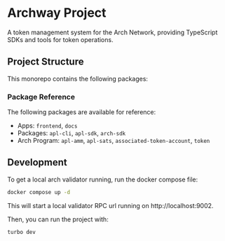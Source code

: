 # Archway Project

A token management system for the Arch Network, providing TypeScript SDKs and tools for token operations.

## Project Structure

This monorepo contains the following packages:

### Package Reference

The following packages are available for reference:

- Apps: `frontend`, `docs`
- Packages: `apl-cli`, `apl-sdk`, `arch-sdk`
- Arch Program: `apl-amm`, `apl-sats`, `associated-token-account`, `token`

## Development

To get a local arch validator running, run the docker compose file:

```bash
docker compose up -d
```

This will start a local validator RPC url running on http://localhost:9002.

Then, you can run the project with:

```bash
turbo dev
```
